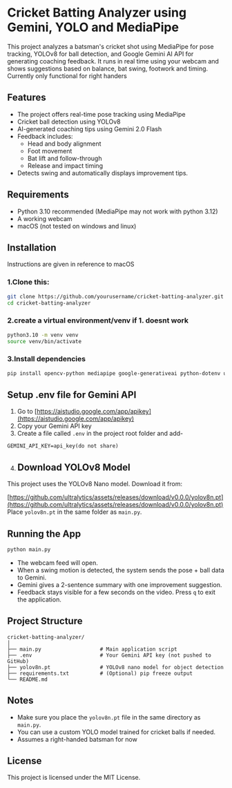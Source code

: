 # Cricket Batting Analyzer using Gemini, YOLO and MediaPipe

This project analyzes a batsman's cricket shot using MediaPipe for pose tracking, YOLOv8 for ball detection, and Google Gemini AI API for generating coaching feedback. It runs in real time using your webcam and shows suggestions based on balance, bat swing, footwork and timing.
Currently only functional for right handers
## Features

- The project offers real-time pose tracking using MediaPipe
- Cricket ball detection using YOLOv8
- AI-generated coaching tips using Gemini 2.0 Flash
- Feedback includes:
  - Head and body alignment
  - Foot movement
  - Bat lift and follow-through
  - Release and impact timing
- Detects swing and automatically displays improvement tips.
## Requirements
- Python 3.10 recommended (MediaPipe may not work with python 3.12)
- A working webcam
- macOS (not tested on windows and linux)
## Installation
Instructions are given in reference to macOS
### 1.Clone this:
```bash
git clone https://github.com/yourusername/cricket-batting-analyzer.git
cd cricket-batting-analyzer
```
### 2.create a virtual environment/venv if 1. doesnt work
```bash
python3.10 -m venv venv
source venv/bin/activate    
```
### 3.Install dependencies
```bash
pip install opencv-python mediapipe google-generativeai python-dotenv ultralytics
```
## Setup .env file for Gemini API
1. Go to [https://aistudio.google.com/app/apikey](https://aistudio.google.com/app/apikey)
2. Copy your Gemini API key
3. Create a file called `.env` in the project root folder and add-
```
GEMINI_API_KEY=api_key(do not share)
```
4. ## Download YOLOv8 Model

This project uses the YOLOv8 Nano model. Download it from:

[https://github.com/ultralytics/assets/releases/download/v0.0.0/yolov8n.pt](https://github.com/ultralytics/assets/releases/download/v0.0.0/yolov8n.pt)
Place `yolov8n.pt` in the same folder as `main.py`.
## Running the App
```bash
python main.py
```
- The webcam feed will open.
- When a swing motion is detected, the system sends the pose + ball data to Gemini.
- Gemini gives a 2-sentence summary with one improvement suggestion.
- Feedback stays visible for a few seconds on the video.
Press `q` to exit the application.
## Project Structure

```
cricket-batting-analyzer/
│
├── main.py                   # Main application script
├── .env                      # Your Gemini API key (not pushed to GitHub)
├── yolov8n.pt                # YOLOv8 nano model for object detection
├── requirements.txt          # (Optional) pip freeze output
└── README.md
```

## Notes
- Make sure you place the `yolov8n.pt` file in the same directory as `main.py`.
- You can use a custom YOLO model trained for cricket balls if needed.
- Assumes a right-handed batsman for now


## License
This project is licensed under the MIT License.


